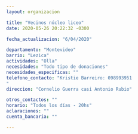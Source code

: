 ```yaml
---
layout: organizacion

title: "Vecinos núcleo liceo"
date: 2020-05-26 20:22:32 -0300

fecha_actualizacion: "6/04/2020"

departamento: "Montevideo"
barrio: "Lezica"
actividades: "Olla"
necesidades: "Todo tipo de donaciones"
necesidades_especificas: ""
telefono_contacto: "Kristie Barreiro: 098993951
"
direccion: "Cornelio Guerra casi Antonio Rubio"

otros_contactos: ""
horario: "Todos los días - 20hs"
aclaraciones: ""
cuenta_bancaria: ""

---
```

